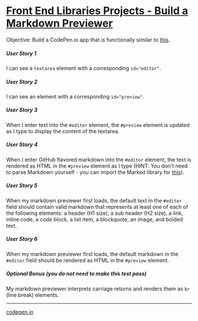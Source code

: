 # [Front End Libraries Projects - Build a Markdown Previewer](https://www.freecodecamp.org/learn/front-end-libraries/front-end-libraries-projects/build-a-markdown-previewer)

Objective: Build a CodePen.io app that is functionally similar to [this](https://codepen.io/freeCodeCamp/full/GrZVVO).

##### User Story 1
I can see a `textarea` element with a corresponding `id="editor"`.

##### User Story 2
I can see an element with a corresponding `id="preview"`.

##### User Story 3
When I enter text into the `#editor` element, the `#preview` element is updated as I type to display the content of the textarea.

##### User Story 4
When I enter GitHub flavored markdown into the `#editor` element, the text is rendered as HTML in the `#preview` element as I type (HINT: You don't need to parse Markdown yourself - you can import the Marked library for [this](https://cdnjs.com/libraries/marked)).

##### User Story 5
When my markdown previewer first loads, the default text in the `#editor` field should contain valid markdown that represents at least one of each of the following elements: a header (H1 size), a sub header (H2 size), a link, inline code, a code block, a list item, a blockquote, an image, and bolded text.

##### User Story 6
When my markdown previewer first loads, the default markdown in the `#editor` field should be rendered as HTML in the `#preview` element.

##### Optional Bonus (you do not need to make this test pass)
My markdown previewer interprets carriage returns and renders them as `br` (line break) elements.

***

[codepen.io](https://codepen.io/n4d114-k/full/pogQPMp "My solution on codepen.io")
